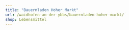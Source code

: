```yaml
---
title: "Bauernladen Hoher Markt"
url: /waidhofen-an-der-ybbs/bauernladen-hoher-markt/
shop: Lebensmittel
---
```

